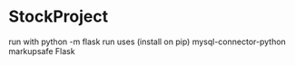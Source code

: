 # StockProject
run with python -m flask run
uses (install on pip) 
mysql-connector-python
markupsafe
Flask